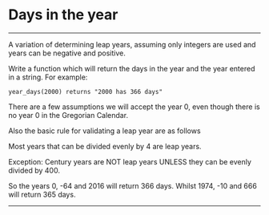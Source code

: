 # Days in the year

---

A variation of determining leap years, assuming only integers are used and years can be negative and positive.

Write a function which will return the days in the year and the year entered in a string. For example:

    year_days(2000) returns "2000 has 366 days"

There are a few assumptions we will accept the year 0, even though there is no year 0 in the Gregorian Calendar.

Also the basic rule for validating a leap year are as follows

Most years that can be divided evenly by 4 are leap years.

Exception: Century years are NOT leap years UNLESS they can be evenly divided by 400.

So the years 0, -64 and 2016 will return 366 days. Whilst 1974, -10 and 666 will return 365 days.

---